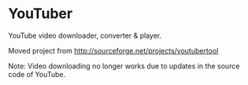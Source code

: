 YouTuber
========

YouTube video downloader, converter &amp; player.

Moved project from http://sourceforge.net/projects/youtubertool


Note: Video downloading no longer works due to updates in the source code of YouTube.

